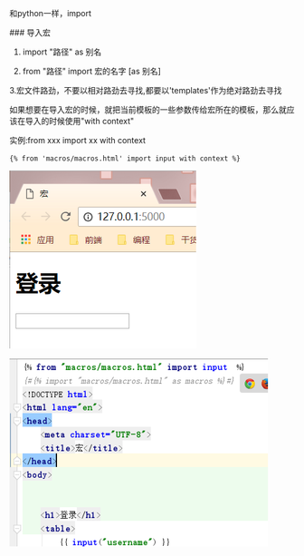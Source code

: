 和python一样，import

\#\#\# 导入宏

1. import "路径" as 别名

2. from "路径" import 宏的名字 \[as 别名\]

3.宏文件路劲，不要以相对路劲去寻找,都要以'templates'作为绝对路劲去寻找

如果想要在导入宏的时候，就把当前模板的一些参数传给宏所在的模板，那么就应该在导入的时候使用"with context"

实例:from xxx import xx with context

```
{% from 'macros/macros.html' import input with context %}
```

![](/assets/2.6-hong.png)

![](/assets/26.-hong.png)

